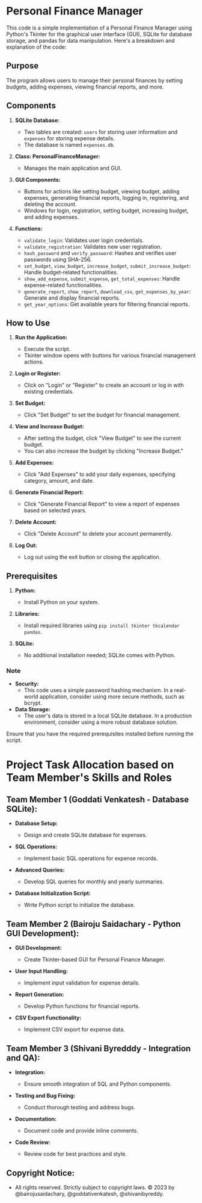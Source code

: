 # Personal Finance Manager

This code is a simple implementation of a Personal Finance Manager using Python's Tkinter for the graphical user interface (GUI), SQLite for database storage, and pandas for data manipulation. Here's a breakdown and explanation of the code:

## Purpose

The program allows users to manage their personal finances by setting budgets, adding expenses, viewing financial reports, and more.

## Components

1. **SQLite Database:**
   - Two tables are created: `users` for storing user information and `expenses` for storing expense details.
   - The database is named `expenses.db`.

2. **Class: PersonalFinanceManager:**
   - Manages the main application and GUI.

3. **GUI Components:**
   - Buttons for actions like setting budget, viewing budget, adding expenses, generating financial reports, logging in, registering, and deleting the account.
   - Windows for login, registration, setting budget, increasing budget, and adding expenses.

4. **Functions:**
   - `validate_login`: Validates user login credentials.
   - `validate_registration`: Validates new user registration.
   - `hash_password` and `verify_password`: Hashes and verifies user passwords using SHA-256.
   - `set_budget`, `view_budget`, `increase_budget`, `submit_increase_budget`: Handle budget-related functionalities.
   - `show_add_expense`, `submit_expense`, `get_total_expenses`: Handle expense-related functionalities.
   - `generate_report`, `show_report`, `download_csv`, `get_expenses_by_year`: Generate and display financial reports.
   - `get_year_options`: Get available years for filtering financial reports.

## How to Use

1. **Run the Application:**
   - Execute the script.
   - Tkinter window opens with buttons for various financial management actions.

2. **Login or Register:**
   - Click on "Login" or "Register" to create an account or log in with existing credentials.

3. **Set Budget:**
   - Click "Set Budget" to set the budget for financial management.

4. **View and Increase Budget:**
   - After setting the budget, click "View Budget" to see the current budget.
   - You can also increase the budget by clicking "Increase Budget."

5. **Add Expenses:**
   - Click "Add Expenses" to add your daily expenses, specifying category, amount, and date.

6. **Generate Financial Report:**
   - Click "Generate Financial Report" to view a report of expenses based on selected years.

7. **Delete Account:**
   - Click "Delete Account" to delete your account permanently.

8. **Log Out:**
   - Log out using the exit button or closing the application.

## Prerequisites

1. **Python:**
   - Install Python on your system.

2. **Libraries:**
   - Install required libraries using `pip install tkinter tkcalendar pandas`.

3. **SQLite:**
   - No additional installation needed; SQLite comes with Python.

### Note

- **Security:**
  - This code uses a simple password hashing mechanism. In a real-world application, consider using more secure methods, such as bcrypt.
- **Data Storage:**
  - The user's data is stored in a local SQLite database. In a production environment, consider using a more robust database solution.

Ensure that you have the required prerequisites installed before running the script.



# Project Task Allocation based on Team Member's Skills and Roles

## Team Member 1 (Goddati Venkatesh - Database SQLite):

- **Database Setup:**
  - Design and create SQLite database for expenses.

- **SQL Operations:**
  - Implement basic SQL operations for expense records.

- **Advanced Queries:**
  - Develop SQL queries for monthly and yearly summaries.

- **Database Initialization Script:**
  - Write Python script to initialize the database.


## Team Member 2 (Bairoju Saidachary - Python GUI Development):

- **GUI Development:**
  - Create Tkinter-based GUI for Personal Finance Manager.

- **User Input Handling:**
  - Implement input validation for expense details.

- **Report Generation:**
  - Develop Python functions for financial reports.

- **CSV Export Functionality:**
  - Implement CSV export for expense data.

## Team Member 3 (Shivani Byredddy - Integration and QA):

- **Integration:**
  - Ensure smooth integration of SQL and Python components.

- **Testing and Bug Fixing:**
  - Conduct thorough testing and address bugs.

- **Documentation:**
  - Document code and provide inline comments.

- **Code Review:**
  - Review code for best practices and style.

## Copyright Notice:
  - All rights reserved. Strictly subject to copyright laws. © 2023 by @bairojusaidachary, @goddativenkatesh, @shivanibyreddy.

